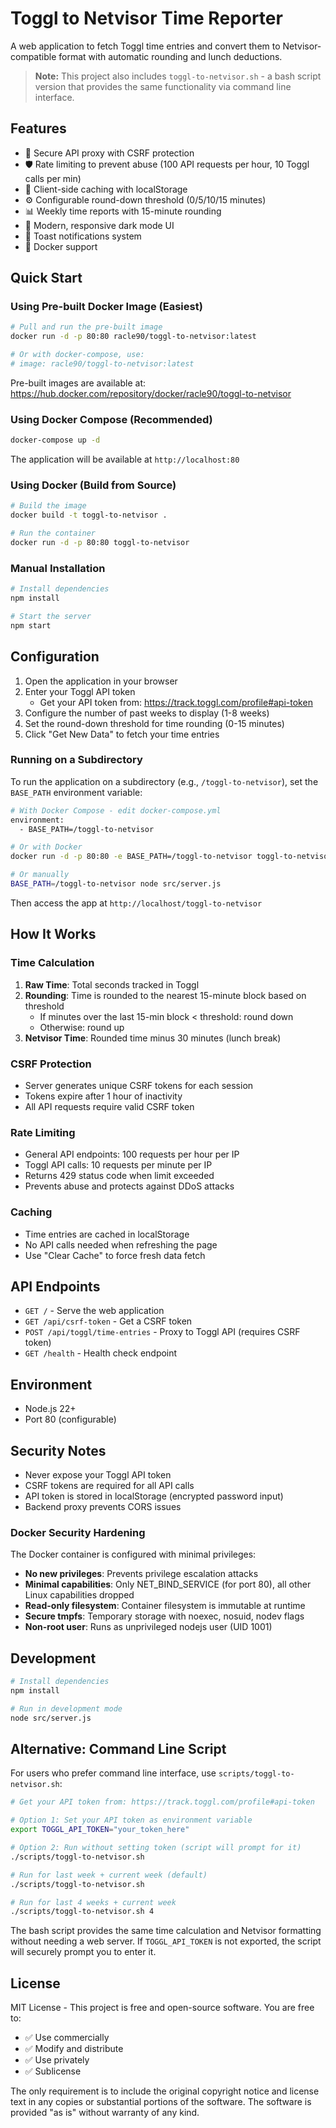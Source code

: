 # Toggl to Netvisor Time Reporter

A web application to fetch Toggl time entries and convert them to Netvisor-compatible format with automatic rounding and lunch deductions.

> **Note:** This project also includes `toggl-to-netvisor.sh` - a bash script version that provides the same functionality via command line interface.

## Features

- 🔐 Secure API proxy with CSRF protection
- 🛡️ Rate limiting to prevent abuse (100 API requests per hour, 10 Toggl calls per min)
- 💾 Client-side caching with localStorage
- ⚙️ Configurable round-down threshold (0/5/10/15 minutes)
- 📊 Weekly time reports with 15-minute rounding
- 🎨 Modern, responsive dark mode UI
- 🔔 Toast notifications system
- 🐳 Docker support

## Quick Start

### Using Pre-built Docker Image (Easiest)

```bash
# Pull and run the pre-built image
docker run -d -p 80:80 racle90/toggl-to-netvisor:latest

# Or with docker-compose, use:
# image: racle90/toggl-to-netvisor:latest
```

Pre-built images are available at: https://hub.docker.com/repository/docker/racle90/toggl-to-netvisor

### Using Docker Compose (Recommended)

```bash
docker-compose up -d
```

The application will be available at `http://localhost:80`

### Using Docker (Build from Source)

```bash
# Build the image
docker build -t toggl-to-netvisor .

# Run the container
docker run -d -p 80:80 toggl-to-netvisor
```

### Manual Installation

```bash
# Install dependencies
npm install

# Start the server
npm start
```

## Configuration

1. Open the application in your browser
2. Enter your Toggl API token
   - Get your API token from: https://track.toggl.com/profile#api-token
3. Configure the number of past weeks to display (1-8 weeks)
4. Set the round-down threshold for time rounding (0-15 minutes)
5. Click "Get New Data" to fetch your time entries

### Running on a Subdirectory

To run the application on a subdirectory (e.g., `/toggl-to-netvisor`), set the `BASE_PATH` environment variable:

```bash
# With Docker Compose - edit docker-compose.yml
environment:
  - BASE_PATH=/toggl-to-netvisor

# Or with Docker
docker run -d -p 80:80 -e BASE_PATH=/toggl-to-netvisor toggl-to-netvisor

# Or manually
BASE_PATH=/toggl-to-netvisor node src/server.js
```

Then access the app at `http://localhost/toggl-to-netvisor`

## How It Works

### Time Calculation

1. **Raw Time**: Total seconds tracked in Toggl
2. **Rounding**: Time is rounded to the nearest 15-minute block based on threshold
   - If minutes over the last 15-min block < threshold: round down
   - Otherwise: round up
3. **Netvisor Time**: Rounded time minus 30 minutes (lunch break)

### CSRF Protection

- Server generates unique CSRF tokens for each session
- Tokens expire after 1 hour of inactivity
- All API requests require valid CSRF token

### Rate Limiting

- General API endpoints: 100 requests per hour per IP
- Toggl API calls: 10 requests per minute per IP
- Returns 429 status code when limit exceeded
- Prevents abuse and protects against DDoS attacks

### Caching

- Time entries are cached in localStorage
- No API calls needed when refreshing the page
- Use "Clear Cache" to force fresh data fetch

## API Endpoints

- `GET /` - Serve the web application
- `GET /api/csrf-token` - Get a CSRF token
- `POST /api/toggl/time-entries` - Proxy to Toggl API (requires CSRF token)
- `GET /health` - Health check endpoint

## Environment

- Node.js 22+
- Port 80 (configurable)

## Security Notes

- Never expose your Toggl API token
- CSRF tokens are required for all API calls
- API token is stored in localStorage (encrypted password input)
- Backend proxy prevents CORS issues

### Docker Security Hardening

The Docker container is configured with minimal privileges:

- **No new privileges**: Prevents privilege escalation attacks
- **Minimal capabilities**: Only NET_BIND_SERVICE (for port 80), all other Linux capabilities dropped
- **Read-only filesystem**: Container filesystem is immutable at runtime
- **Secure tmpfs**: Temporary storage with noexec, nosuid, nodev flags
- **Non-root user**: Runs as unprivileged nodejs user (UID 1001)

## Development

```bash
# Install dependencies
npm install

# Run in development mode
node src/server.js
```

## Alternative: Command Line Script

For users who prefer command line interface, use `scripts/toggl-to-netvisor.sh`:

```bash
# Get your API token from: https://track.toggl.com/profile#api-token

# Option 1: Set your API token as environment variable
export TOGGL_API_TOKEN="your_token_here"

# Option 2: Run without setting token (script will prompt for it)
./scripts/toggl-to-netvisor.sh

# Run for last week + current week (default)
./scripts/toggl-to-netvisor.sh

# Run for last 4 weeks + current week
./scripts/toggl-to-netvisor.sh 4
```

The bash script provides the same time calculation and Netvisor formatting without needing a web server. If `TOGGL_API_TOKEN` is not exported, the script will securely prompt you to enter it.

## License

MIT License - This project is free and open-source software. You are free to:

- ✅ Use commercially
- ✅ Modify and distribute
- ✅ Use privately
- ✅ Sublicense

The only requirement is to include the original copyright notice and license text in any copies or substantial portions of the software. The software is provided "as is" without warranty of any kind.
